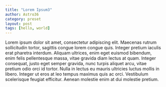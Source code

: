 ```yaml
---
title: "Lorem Ipsum3"
author: Astro36
category: preset
layout: post
tags: [hello, world]
---
```


Lorem ipsum dolor sit amet, consectetur adipiscing elit. Maecenas rutrum sollicitudin tortor, sagittis congue lorem congue quis. Integer pretium iaculis erat pharetra interdum. Aliquam ultrices, enim eget euismod bibendum, enim felis pellentesque massa, vitae gravida diam lectus at quam. Integer consequat, justo eget semper gravida, nunc turpis aliquet arcu, vitae pretium odio orci id tortor. Nulla in lectus eu mauris ultricies luctus mollis in libero. Integer ut eros at leo tempus maximus quis ac orci. Vestibulum scelerisque feugiat efficitur. Aenean molestie enim at dui molestie pretium.
